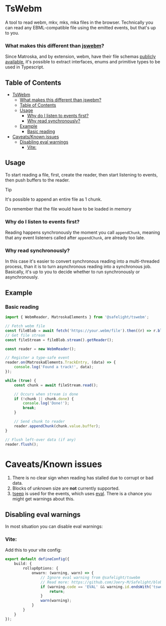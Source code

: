 # TsWebm

A tool to read webm, mkv, mks, mka files in the browser. Technically you can read any EBML-compatible file using the emitted events, but that's up to you.

### What makes this different than [jswebm](https://github.com/jscodec/jswebm)?

Since Matroska, and by extension, webm, have their file schemas [publicly available](https://github.com/ietf-wg-cellar/matroska-specification/blob/master/ebml_matroska.xml), it's possible to extract interfaces, enums and primitive types to be used in Typescript.

## Table of Contents

<!-- prettier-ignore -->
- [TsWebm](#tswebm)
    - [What makes this different than jswebm?](#what-makes-this-different-than-jswebm)
  - [Table of Contents](#table-of-contents)
  - [Usage](#usage)
    - [Why do I listen to events first?](#why-do-i-listen-to-events-first)
    - [Why read synchronously?](#why-read-synchronously)
  - [Example](#example)
    - [Basic reading](#basic-reading)
- [Caveats/Known issues](#caveatsknown-issues)
  - [Disabling eval warnings](#disabling-eval-warnings)
    - [Vite:](#vite)

## Usage

To start reading a file, first, create the reader, then start listening to events, then push buffers to the reader.

> [!TIP]
> It's possible to append an entire file as 1 chunk.
>
> Do remember that the file would have to be loaded in memory

### Why do I listen to events first?

Reading happens synchronously the moment you call `appendChunk`, meaning that any event listeners called after `appendChunk`, are already too late.

### Why read synchronously?

In this case it's easier to convert synchronous reading into a multi-threaded process, than it is to turn asynchronous reading into a synchronous job. Basically, it's up to you to decide whether to run synchronously or asynchronously.

## Example

### Basic reading

```ts
import { WebmReader, MatroskaElements } from '@safelight/tswebm';

// Fetch webm file
const fileBlob = await fetch('https://your.webm/file').then((r) => r.blob());
// Get file stream
const fileStream = fileBlob.stream().getReader();

const reader = new WebmReader();

// Register a type-safe event
reader.on(MatroskaElements.TrackEntry, (data) => {
    console.log('Found a track!', data);
});

while (true) {
    const chunk = await fileStream.read();

    // Occurs when stream is done
    if (!chunk || chunk.done) {
        console.log('Done!');
        break;
    }

    // Send chunk to reader
    reader.appendChunk(chunk.value.buffer);
}

// Flush left-over data (if any)
reader.flush();
```

# Caveats/Known issues

1. There is no clear sign when reading has stalled due to corrupt or bad data.
2. Blocks of unknown size are **not** currently supported.
3. [tseep](https://github.com/Morglod/tseep) is used for the events, which uses [eval](https://developer.mozilla.org/en-US/docs/Web/JavaScript/Reference/Global_Objects/eval). There is a chance you might get warnings about this.

## Disabling eval warnings

In most situation you can disable eval warnings:

### Vite:

Add this to your vite config:

```ts
export default defineConfig({
    build: {
        rollupOptions: {
            onwarn: (warning, warn) => {
                // Ignore eval warning from @safelight/tswebm
                // Read more: https://github.com/Joery-M/Safelight/blob/main/packages/tswebm/README.md#disabling-eval-warnings
                if (warning.code == 'EVAL' && warning.id.endsWith('tswebm.js')) {
                    return;
                }
                warn(warning);
            }
        }
    }
});
```
